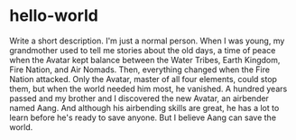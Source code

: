 # hello-world
Write a short description.
I'm just a normal person. When I was young, my grandmother used to tell me stories about the old days, a time of peace when the Avatar kept balance between the Water Tribes, Earth Kingdom, Fire Nation, and Air Nomads. Then, everything changed when the Fire Nation attacked. Only the Avatar, master of all four elements, could stop them, but when the world needed him most, he vanished. A hundred years passed and my brother and I discovered the new Avatar, an airbender named Aang. And although his airbending skills are great, he has a lot to learn before he's ready to save anyone. But I believe Aang can save the world.
